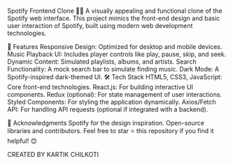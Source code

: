 Spotify Frontend Clone 🎵🎶
A visually appealing and functional clone of the Spotify web interface. This project mimics the front-end design and basic user interaction of Spotify, built using modern web development technologies.

🚀 Features
Responsive Design: Optimized for desktop and mobile devices.
Music Playback UI: Includes player controls like play, pause, skip, and seek.
Dynamic Content: Simulated playlists, albums, and artists.
Search Functionality: A mock search bar to simulate finding music.
Dark Mode: A Spotify-inspired dark-themed UI.
🛠️ Tech Stack
HTML5, CSS3, JavaScript: Core front-end technologies.
React.js: For building interactive UI components.
Redux (optional): For state management of user interactions.
Styled Components: For styling the application dynamically.
Axios/Fetch API: For handling API requests (optional if integrated with a backend).

🙌 Acknowledgments
Spotify for the design inspiration.
Open-source libraries and contributors.
Feel free to star ⭐ this repository if you find it helpful! 😊


CREATED BY KARTIK CHILKOTI
